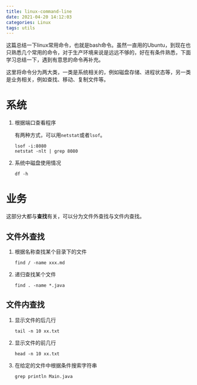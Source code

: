 ```yaml
---
title: linux-command-line
date: 2021-04-20 14:12:03
categories: Linux
tags: utils
---
```


这篇总结一下linux常用命令，也就是bash命令。虽然一直用的Ubuntu，到现在也只熟悉几个常用的命令，对于生产环境来说是远远不够的，好在有条件熟悉，下面学习总结一下，遇到有意思的命令再补充。

<!-- more -->

这里将命令分为两大类，一类是系统相关的，例如磁盘存储、进程状态等，另一类是业务相关，例如查找、移动、复制文件等。

<!-- toc -->

# 系统

1. 根据端口查看程序

   有两种方式，可以用`netstat`或者`lsof`。

   ```shell
   lsof -i:8080
   netstat -nlt | grep 8080
   ```

2. 系统中磁盘使用情况

   ```shell
   df -h
   ```

   

# 业务

这部分大都与**查找**有关，可以分为文件外查找与文件内查找。 

## 文件外查找

1. 根据名称查找某个目录下的文件

   ```shell
   find / -name xxx.md
   ```

2. 递归查找某个文件

   ```shell
   find . -name *.java
   ```

## 文件内查找

1. 显示文件的后几行

   ```shell
   tail -n 10 xx.txt
   ```

2. 显示文件的前几行

   ```shell
   head -n 10 xx.txt
   ```

3. 在给定的文件中根据条件搜索字符串

   ```shell
   grep println Main.java
   ```